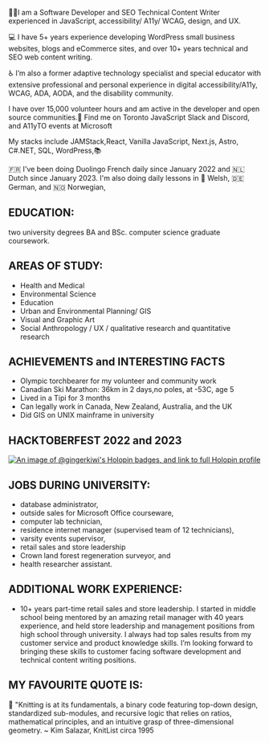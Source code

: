 👩‍💻I am a Software Developer and SEO Technical Content Writer experienced in JavaScript, accessibility/ A11y/ WCAG, design, and UX. 

💻 I have 5+ years experience developing WordPress small business websites, blogs and eCommerce sites, and over 10+ years technical and SEO web content writing.

♿ I’m also a former adaptive technology specialist and special educator with extensive professional and personal experience in digital accessibility/A11y, WCAG, ADA, AODA, and the disability community.

I have over 15,000 volunteer hours and am active in the developer and open source communities.🫶 
Find me on Toronto JavaScript Slack and Discord, and A11yTO events at Microsoft

My stacks include JAMStack,React, Vanilla JavaScript, Next.js, Astro, C#.NET, SQL, WordPress,📚 

🇫🇷 I've been doing Duolingo French daily since January 2022 and 
🇳🇱Dutch since January 2023. 
I'm also doing daily lessons in 🏴󠁧󠁢󠁷󠁬󠁳󠁿 Welsh, 🇩🇪 German, and 🇳🇴 Norwegian,

## EDUCATION:

two university degrees BA and BSc.
computer science graduate coursework. 

## AREAS OF STUDY:

- Health and Medical 
- Environmental Science 
- Education 
- Urban and Environmental Planning/ GIS
- Visual and Graphic Art
- Social Anthropology / UX / qualitative research and quantitative research 

## ACHIEVEMENTS and INTERESTING FACTS

- Olympic torchbearer for my volunteer and community work
- Canadian Ski Marathon: 36km in 2 days,no poles, at -53C, age 5
- Lived in a Tipi for 3 months 
- Can legally work in Canada, New Zealand, Australia, and the UK
- Did GIS on UNIX mainframe in university

## HACKTOBERFEST 2022 and 2023

[![An image of @gingerkiwi's Holopin badges, and link to full Holopin profile](https://holopin.me/gingerkiwi)](https://holopin.io/@gingerkiwi)

## JOBS DURING UNIVERSITY:

- database administrator, 
- outside sales for Microsoft Office courseware, 
- computer lab technician, 
- residence internet manager (supervised team of 12 technicians), 
- varsity events supervisor, 
- retail sales and store leadership 
- Crown land forest regeneration surveyor, and 
- health researcher assistant.

## ADDITIONAL WORK EXPERIENCE:

- 10+ years part-time retail sales and store leadership. I started in middle school being mentored by an amazing retail manager with 40 years experience, and held store leadership and management positions from high school through university. 
I always had top sales results from my customer service and product knowledge skills. 
I’m looking forward to bringing these skills to customer facing software development and technical content writing positions. 

## MY FAVOURITE QUOTE IS:

🧶 "Knitting is at its fundamentals, a binary code featuring top-down design, standardized sub-modules, and recursive logic that relies on ratios, mathematical principles, and an intuitive grasp of three-dimensional geometry.
~ Kim Salazar, KnitList circa 1995
